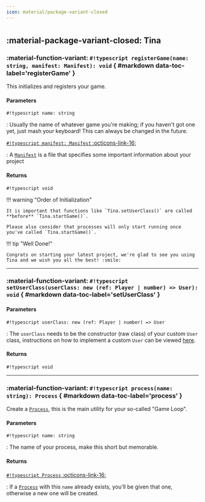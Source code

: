 ```yaml
---
icon: material/package-variant-closed
---
```


# 

## :material-package-variant-closed: Tina

### :material-function-variant: **`#!typescript registerGame(name: string, manifest: Manifest): void`** { #markdown data-toc-label='registerGame' }

This initializes and registers your game.

#### Parameters
`#!typescript name: string`

: Usually the name of whatever game you're making; if you haven't got one yet, just mash your keyboard! This can always be changed in the future.

[`#!typescript manifest: Manifest` :octicons-link-16:](/docs/api/types/manifest.md)

: A [`Manifest`](/docs/api/types/manifest.md "Manifest Definition assistance") is a file that specifies some important information about your project

#### Returns

`#!typescript void`

!!! warning "Order of Initialization"

    It is important that functions like `Tina.setUserClass()` are called **before** `Tina.startGame()`.
    
    Please also consider that processes will only start running once you've called `Tina.startGame()`.

!!! tip "Well Done!"

    Congrats on starting your latest project, we're glad to see you using Tina and we wish you all the best! :smile:

---

### :material-function-variant: **`#!typescript setUserClass(userClass: new (ref: Player | number) => User): void`** { #markdown data-toc-label='setUserClass' }

#### Parameters
`#!typescript userClass: new (ref: Player | number) => User`

: The `userClass` needs to be the constructor (raw class) of your custom `User` class, instructions on how to implement a custom `User` can be viewed [here](/docs/intro/tina/user  "Custom User Class").

#### Returns

`#!typescript void`

---

### :material-function-variant: **`#!typescript process(name: string): Process`** { #markdown data-toc-label='process' }

Create a [`Process`](/docs/api/process.md), this is the main utility for your so-called "Game Loop".

#### Parameters
`#!typescript name: string`

: The name of your process, make this short but memorable.

#### Returns

[`#!typescript Process` :octicons-link-16:](/docs/api/process.md)

: If a [`Process`](/docs/api/process.md) with this `name` already exists, you'll be given that one, otherwise a new one will be created.